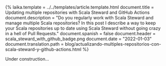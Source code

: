 {%
	laika.template = ../../templates/article.template.html
	document.title = Updating multiple repositories with Scala Steward and GitHub Actions
    document.description = "Do you regularly work with Scala Steward and manage multiple Scala repositories? In this post I describe a way to keep your Scala repositories up to date using Scala Steward without going crazy in a hell of Pull Requests."
	document.spanish = false
    document.header = scala_steward_with_github_badge.png
    document.date = "2022-01-03"
    document.translation.path = blog/actualizando-multiples-repositorios-con-scala-steward-y-github-actions.html
%}

Under construction...